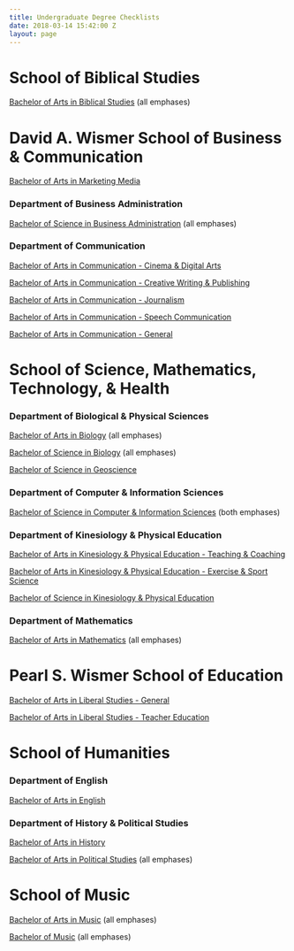 ```yaml
---
title: Undergraduate Degree Checklists
date: 2018-03-14 15:42:00 Z
layout: page
---
```


# School of Biblical Studies

[Bachelor of Arts in Biblical Studies](/uploads/B.A.%20in%20Biblical%20Studies.pdf) (all emphases)

# David A. Wismer School of Business & Communication

[Bachelor of Arts in Marketing Media](/uploads/B.A.%20in%20Marketing%20Media-d882a8.pdf)

### Department of Business Administration

[Bachelor of Science in Business Administration](/uploads/B.S.%20in%20Business%20Administration.pdf) (all emphases)

### Department of Communication

[Bachelor of Arts in Communication - Cinema & Digital Arts](/uploads/B.A.%20in%20Communication%20-%20CDA-29eabf.pdf)

[Bachelor of Arts in Communication - Creative Writing & Publishing](/uploads/B.A.%20in%20Communication%20-%20Creative%20Writing.pdf)

[Bachelor of Arts in Communication - Journalism](/uploads/B.A.%20in%20Communication%20-%20Journalism.pdf)

[Bachelor of Arts in Communication - Speech Communication](/uploads/B.A.%20in%20Communication%20-%20Speech.pdf)

[Bachelor of Arts in Communication - General](/uploads/B.A.%20in%20Communication%20-%20General.pdf)

# School of Science, Mathematics, Technology, & Health

### Department of Biological & Physical Sciences

[Bachelor of Arts in Biology](/uploads/B.A.%20in%20Biology.pdf) (all emphases)

[Bachelor of Science in Biology](/uploads/B.S.%20in%20Biology.pdf) (all emphases)

[Bachelor of Science in Geoscience](/uploads/B.S.%20in%20Geoscience.pdf)

### Department of Computer & Information Sciences

[Bachelor of Science in Computer & Information Sciences](/uploads/B.S.%20in%20CIS.pdf) (both emphases)

### Department of Kinesiology & Physical Education

[Bachelor of Arts in Kinesiology & Physical Education - Teaching & Coaching](/uploads/B.A.%20in%20Kinesiology%20-%20Teaching%20&%20Coaching.pdf)

[Bachelor of Arts in Kinesiology & Physical Education - Exercise & Sport Science](/uploads/B.A.%20in%20Kinesiology%20-%20Exercise%20&%20Sport%20Science.pdf)

[Bachelor of Science in Kinesiology & Physical Education](/uploads/B.S.%20in%20Kinesiology%20-%20Pre-Physical%20Therapy.pdf)

### Department of Mathematics

[Bachelor of Arts in Mathematics](/uploads/B.A.%20in%20Mathematics.pdf) (all emphases)

# Pearl S. Wismer School of Education

[Bachelor of Arts in Liberal Studies - General](/uploads/B.A.%20in%20Liberal%20Studies%20-%20General%20Emphasis.pdf)

[Bachelor of Arts in Liberal Studies - Teacher Education](/uploads/B.A.%20in%20Liberal%20Studies%20-%20Teacher%20Education%20Emphasis.pdf)

# School of Humanities

### Department of English

[Bachelor of Arts in English](/uploads/B.A.%20in%20English.pdf)

### Department of History & Political Studies

[Bachelor of Arts in History](/uploads/B.A.%20in%20History.pdf)

[Bachelor of Arts in Political Studies](/uploads/B.A.%20in%20Political%20Studies.pdf) (all emphases)

# School of Music

[Bachelor of Arts in Music](/uploads/B.A.%20in%20Music.pdf) (all emphases)

[Bachelor of Music](/uploads/Bachelor%20of%20Music.pdf) (all emphases)